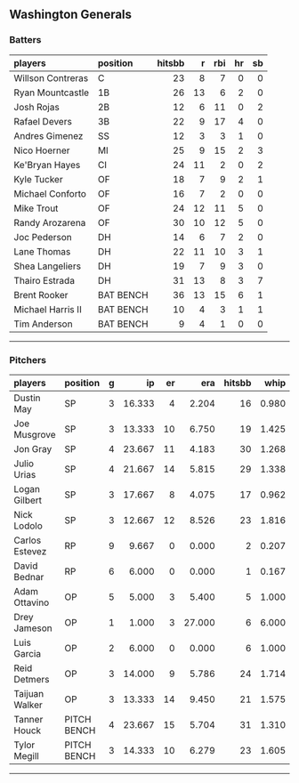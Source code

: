 ## Washington Generals

### Batters

 
|players           |position  | hitsbb|  r| rbi| hr| sb| 
|:-----------------|:---------|------:|--:|---:|--:|--:| 
|Willson Contreras |C         |     23|  8|   7|  0|  0| 
|Ryan Mountcastle  |1B        |     26| 13|   6|  2|  0| 
|Josh Rojas        |2B        |     12|  6|  11|  0|  2| 
|Rafael Devers     |3B        |     22|  9|  17|  4|  0| 
|Andres Gimenez    |SS        |     12|  3|   3|  1|  0| 
|Nico Hoerner      |MI        |     25|  9|  15|  2|  3| 
|Ke'Bryan Hayes    |CI        |     24| 11|   2|  0|  2| 
|Kyle Tucker       |OF        |     18|  7|   9|  2|  1| 
|Michael Conforto  |OF        |     16|  7|   2|  0|  0| 
|Mike Trout        |OF        |     24| 12|  11|  5|  0| 
|Randy Arozarena   |OF        |     30| 10|  12|  5|  0| 
|Joc Pederson      |DH        |     14|  6|   7|  2|  0| 
|Lane Thomas       |DH        |     22| 11|  10|  3|  1| 
|Shea Langeliers   |DH        |     19|  7|   9|  3|  0| 
|Thairo Estrada    |DH        |     31| 13|   8|  3|  7| 
|Brent Rooker      |BAT BENCH |     36| 13|  15|  6|  1| 
|Michael Harris II |BAT BENCH |     10|  4|   3|  1|  1| 
|Tim Anderson      |BAT BENCH |      9|  4|   1|  0|  0| 


* * *

### Pitchers

 
|players        |position    |  g|     ip| er|    era| hitsbb|  whip| so|  w| sv| 
|:--------------|:-----------|--:|------:|--:|------:|------:|-----:|--:|--:|--:| 
|Dustin May     |SP          |  3| 16.333|  4|  2.204|     16| 0.980| 16|  3|  0| 
|Joe Musgrove   |SP          |  3| 13.333| 10|  6.750|     19| 1.425| 14|  1|  0| 
|Jon Gray       |SP          |  4| 23.667| 11|  4.183|     30| 1.268| 14|  1|  0| 
|Julio Urias    |SP          |  4| 21.667| 14|  5.815|     29| 1.338| 22|  1|  0| 
|Logan Gilbert  |SP          |  3| 17.667|  8|  4.075|     17| 0.962| 22|  0|  0| 
|Nick Lodolo    |SP          |  3| 12.667| 12|  8.526|     23| 1.816| 16|  0|  0| 
|Carlos Estevez |RP          |  9|  9.667|  0|  0.000|      2| 0.207| 13|  1|  6| 
|David Bednar   |RP          |  6|  6.000|  0|  0.000|      1| 0.167|  9|  0|  4| 
|Adam Ottavino  |OP          |  5|  5.000|  3|  5.400|      5| 1.000|  5|  0|  1| 
|Drey Jameson   |OP          |  1|  1.000|  3| 27.000|      6| 6.000|  1|  0|  0| 
|Luis Garcia    |OP          |  2|  6.000|  0|  0.000|      6| 1.000|  7|  1|  0| 
|Reid Detmers   |OP          |  3| 14.000|  9|  5.786|     24| 1.714| 19|  0|  0| 
|Taijuan Walker |OP          |  3| 13.333| 14|  9.450|     21| 1.575| 18|  1|  0| 
|Tanner Houck   |PITCH BENCH |  4| 23.667| 15|  5.704|     31| 1.310| 18|  1|  0| 
|Tylor Megill   |PITCH BENCH |  3| 14.333| 10|  6.279|     23| 1.605| 10|  0|  0| 


* * *


